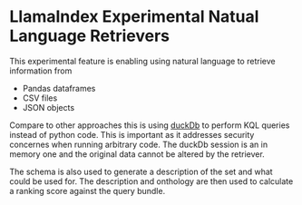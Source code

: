 # LlamaIndex Experimental Natual Language Retrievers

This experimental feature is enabling using natural language to retrieve information from

- Pandas dataframes
- CSV files
- JSON objects

Compare to other approaches this is using [duckDb](https://duckdb.org/) to perform KQL queries instead of python code. This is important as it addresses security concernes when running arbitrary code. The duckDb session is an in memory one and the original data cannot be altered by the retriever.

The schema is also used to generate a description of the set and what could be used for. The description and onthology are then used to calculate a ranking score against the query bundle.
